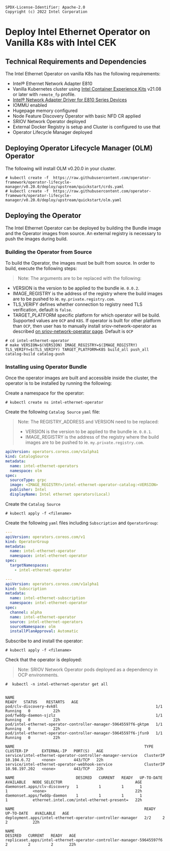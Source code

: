 ```text
SPDX-License-Identifier: Apache-2.0
Copyright (c) 2022 Intel Corporation
```

# Deploy Intel Ethernet Operator on Vanilla K8s with Intel CEK

## Technical Requirements and Dependencies

The Intel Ethernet Operator on vanilla K8s has the following requirements:

- Intel® Ethernet Network Adapter E810
- Vanilla Kubernetes cluster using [Intel Container Experience Kits](https://github.com/intel/container-experience-kits) v21.08 or later with `remote_fp` profile.
- [Intel® Network Adapter Driver for E810 Series Devices](https://www.intel.com/content/www/us/en/download/19630/intel-network-adapter-driver-for-e810-series-devices-under-linux.html)
- IOMMU enabled
- Hugepage memory configured
- Node Feature Discovery Operator with basic NFD CR applied
- SRIOV Network Operator deployed
- External Docker Registry is setup and Cluster is configured to use that
- Operator Lifecycle Manager deployed


## Deploying Operator Lifecycle Manager (OLM) Operator

The following will install OLM v0.20.0 in your cluster.

```
# kubectl create -f  https://raw.githubusercontent.com/operator-framework/operator-lifecycle-manager/v0.20.0/deploy/upstream/quickstart/crds.yaml
# kubectl create -f  https://raw.githubusercontent.com/operator-framework/operator-lifecycle-manager/v0.20.0/deploy/upstream/quickstart/olm.yaml
```

## Deploying the Operator

The Intel Ethernet Operator can be deployed by building the Bundle image and the Operator images from source. An external registry is necessary to push the images during build.


### Building the Operator from Source

To build the Operator, the images must be built from source. In order to build, execute the following steps:

> Note: The arguments are to be replaced with the following:
>
* VERSION is the version to be applied to the bundle ie. `0.0.2`.
* IMAGE_REGISTRY is the address of the registry where the build images are to be pushed to ie. `my.private.registry.com`.
* TLS_VERIFY defines whether connection to registry need TLS verification, default is `false`.
* TARGET_PLATFORM specific platform for which operator will be build. Supported values are `OCP` and `K8S`. If operator is built for other platform than `OCP`, 
then user has to manually install sriov-network-operator as described [on sriov-network-operator page](https://github.com/k8snetworkplumbingwg/sriov-network-operator). Default is `OCP`

```shell
# cd intel-ethernet-operator
# make VERSION=$(VERSION) IMAGE_REGISTRY=$(IMAGE_REGISTRY) TLS_VERIFY=$(TLS_VERIFY) TARGET_PLATFORM=K8S build_all push_all catalog-build catalog-push
```

### Installing using Operator Bundle

Once the operator images are built and accessible inside the cluster, the operator is to be installed by running the following:

Create a namespace for the operator:

```shell
# kubectl create ns intel-ethernet-operator
```

Create the following `Catalog Source` `yaml` file:

> Note: The REGISTRY_ADDRESS and VERSION need to be replaced:
>
> * VERSION is the version to be applied to the bundle ie. `0.0.1`.
> * IMAGE_REGISTRY is the address of the registry where the build images are to be pushed to ie. `my.private.registry.com`.

```yaml
apiVersion: operators.coreos.com/v1alpha1
kind: CatalogSource
metadata:
  name: intel-ethernet-operators
  namespace: olm
spec:
  sourceType: grpc
  image: <IMAGE_REGISTRY>/intel-ethernet-operator-catalog:<VERSION>
  publisher: Intel
  displayName: Intel ethernet operators(Local)
```

Create the `Catalog Source`

```shell
# kubectl apply -f <filename>
```
Create the following `yaml` files including `Subscription` and `OperatorGroup`:

```yaml
---
apiVersion: operators.coreos.com/v1
kind: OperatorGroup
metadata:
  name: intel-ethernet-operator
  namespace: intel-ethernet-operator
spec:
  targetNamespaces:
    - intel-ethernet-operator

---
apiVersion: operators.coreos.com/v1alpha1
kind: Subscription
metadata:
  name: intel-ethernet-subscription
  namespace: intel-ethernet-operator
spec:
  channel: alpha
  name: intel-ethernet-operator
  source: intel-ethernet-operators
  sourceNamespace: olm
  installPlanApproval: Automatic
```

Subscribe to and install the operator:

```shell
# kubectl apply -f <filename>
```

Check that the operator is deployed:
> Note: SRIOV Network Operator pods deployed as a dependency in OCP environments.

``` 
#  kubectl -n intel-ethernet-operator get all


NAME                                                              READY   STATUS    RESTARTS   AGE
pod/clv-discovery-4vk8l                                           1/1     Running   0          22h
pod/fwddp-daemon-sjzlz                                            1/1     Running   0          22h
pod/intel-ethernet-operator-controller-manager-59645597f6-gktpm   1/1     Running   0          22h
pod/intel-ethernet-operator-controller-manager-59645597f6-jfsn9   1/1     Running   0          22h

NAME                                                         TYPE        CLUSTER-IP      EXTERNAL-IP   PORT(S)   AGE
service/intel-ethernet-operator-controller-manager-service   ClusterIP   10.104.6.72     <none>        443/TCP   22h
service/intel-ethernet-operator-webhook-service              ClusterIP   10.98.197.202   <none>        443/TCP   22h

NAME                           DESIRED   CURRENT   READY   UP-TO-DATE   AVAILABLE   NODE SELECTOR                                AGE
daemonset.apps/clv-discovery   1         1         1       1            1           <none>                                       22h
daemonset.apps/fwddp-daemon    1         1         1       1            1           ethernet.intel.com/intel-ethernet-present=   22h

NAME                                                         READY   UP-TO-DATE   AVAILABLE   AGE
deployment.apps/intel-ethernet-operator-controller-manager   2/2     2            2           22h

NAME                                                                    DESIRED   CURRENT   READY   AGE
replicaset.apps/intel-ethernet-operator-controller-manager-59645597f6   2         2         2       22h

```

